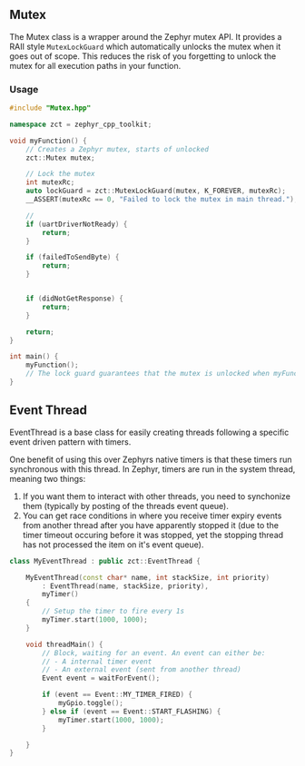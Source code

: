 ## Mutex

The Mutex class is a wrapper around the Zephyr mutex API. It provides a RAII style `MutexLockGuard` which automatically unlocks the mutex when it goes out of scope. This reduces the risk of you forgetting to unlock the mutex for all execution paths in your function.

### Usage

```c++
#include "Mutex.hpp"

namespace zct = zephyr_cpp_toolkit;

void myFunction() {
    // Creates a Zephyr mutex, starts of unlocked
    zct::Mutex mutex;

    // Lock the mutex
    int mutexRc;
    auto lockGuard = zct::MutexLockGuard(mutex, K_FOREVER, mutexRc);
    __ASSERT(mutexRc == 0, "Failed to lock the mutex in main thread.");

    // 
    if (uartDriverNotReady) {
        return;
    }

    if (failedToSendByte) {
        return;
    }


    if (didNotGetResponse) {
        return;
    }

    return;
}

int main() {
    myFunction();
    // The lock guard guarantees that the mutex is unlocked when myFunction returns
}
```

## Event Thread

EventThread is a base class for easily creating threads following a specific event driven pattern with timers.

One benefit of using this over Zephyrs native timers is that these timers run synchronous with this thread. In Zephyr, timers are run in the system thread, meaning two things:

1. If you want them to interact with other threads, you need to synchonize them (typically by posting of the threads event queue).
1. You can get race conditions in where you receive timer expiry events from another thread after you have apparently stopped it (due to the timer timeout occuring before it was stopped, yet the stopping thread has not processed the item on it's event queue).

```c++
class MyEventThread : public zct::EventThread {

    MyEventThread(const char* name, int stackSize, int priority) 
        : EventThread(name, stackSize, priority),
        myTimer()
    { 
        // Setup the timer to fire every 1s
        myTimer.start(1000, 1000);
    }

    void threadMain() {
        // Block, waiting for an event. An event can either be:
        // - A internal timer event
        // - An external event (sent from another thread)
        Event event = waitForEvent();

        if (event == Event::MY_TIMER_FIRED) {
            myGpio.toggle();
        } else if (event == Event::START_FLASHING) {
            myTimer.start(1000, 1000);
        }

    }
}
```